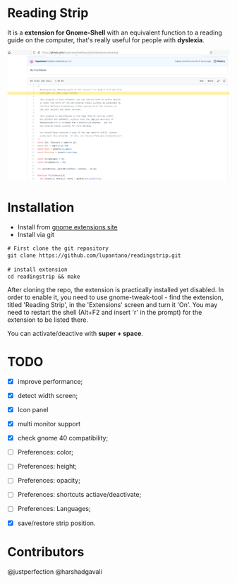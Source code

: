 # Reading Strip
It is a **extension for Gnome-Shell** with an equivalent function to a reading guide on the computer, that's really useful for people with **dyslexia**.

![Sample](sample.png)

# Installation
* Install from [gnome extensions site](https://extensions.gnome.org/extension/4419/reading-strip/)
* Install via git
```
# First clone the git repository
git clone https://github.com/lupantano/readingstrip.git

# install extension
cd readingstrip && make
```

After cloning the repo, the extension is practically installed yet disabled. In order to enable it, you need to use gnome-tweak-tool - find the extension, titled 'Reading Strip', in the 'Extensions' screen and turn it 'On'. You may need to restart the shell (Alt+F2 and insert 'r' in the prompt) for the extension to be listed there.

You can activate/deactive with **super + space**.

# TODO
- [x] improve performance;
- [x] detect width screen;
- [x] Icon panel
- [x] multi monitor support 
- [x] check gnome 40 compatibility;

- [ ] Preferences: color;
- [ ] Preferences: height;
- [ ] Preferences: opacity;
- [ ] Preferences: shortcuts actiave/deactivate;
- [ ] Preferences: Languages;

- [x] save/restore strip position.

# Contributors
@justperfection
@harshadgavali 
